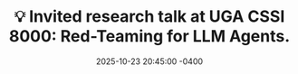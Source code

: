 ---
title: "💡 Invited research talk at UGA CSSI 8000: Red-Teaming for LLM Agents."
date: 2025-10-23 20:45:00 -0400
---